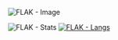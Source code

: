 ![FLAK - Image](https://source.unsplash.com/random/800x400?MIAGOTHmayday)

![FLAK - Stats](https://github-readme-stats.vercel.app/api?username=derealizations&show_icons=true&theme=dracula)
[![FLAK - Langs](https://github-readme-stats.vercel.app/api/top-langs/?username=anuraghazra&layout=donut)](https://github.com/anuraghazra/github-readme-stats)
